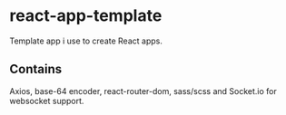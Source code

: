 # react-app-template
  Template app i use to create React apps.
  
  ## Contains 
  Axios, base-64 encoder, react-router-dom, sass/scss and Socket.io for websocket support.
